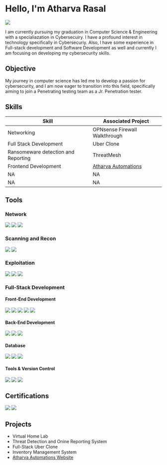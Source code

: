 # Hello, I'm Atharva Rasal
<a href="https://www.linkedin.com/in/atharva-rasal-592bba24a/"><img src="https://img.shields.io/badge/-LinkedIn-0072b1?&style=for-the-badge&logo=linkedin&logoColor=white" /></a>

I am currently pursuing my graduation in Computer Science & Engineering with a specialiazation in Cybersecuiry. I have a profound interest in technology specifically in Cybersecuriy. Also, I have some experience in Full-stack development and Software Development as well and currently I am focusing on developing my cybersecurity skills.

## Objective

My journey in computer science has led me to develop a passion for cybersecurity, and I am now eager to transition into this field, specifically aiming to join a Penetrating testing team as a Jr. Penetration tester.

## Skills

| Skill                                         | Associated Project          |
|-----------------------------------------------|-----------------------------|
| Networking                                    |OPNsense Firewall Walkthrough|
| Full Stack Development                        |Uber Clone                   |
| Ransomeware detection and Reporting           |ThreatMesh                   |
| Frontend Development                   |<a href="https://github.com/atharva-rasal/atharvaautomations">Atharva Automations</a>|
| NA                                            | NA                          |
| NA                                            | NA                          |

## Tools

### Network
<div>
    <img src="https://img.shields.io/badge/-Wireshark-1679A7?&style=for-the-badge&logo=Wireshark&logoColor=white" />
    <img src="https://img.shields.io/badge/-Suricata-EF3B2D?&style=for-the-badge&logo=Suricata&logoColor=white" />
    <img src="https://img.shields.io/badge/-OPNsense-F56600?&style=for-the-badge&logo=FreeBSD&logoColor=white" />
</div>

### Scanning and Recon
<div>
    <img src="https://img.shields.io/badge/-Nmap-005F87?&style=for-the-badge&logo=Nmap&logoColor=white" />
    <img src="https://img.shields.io/badge/-tcpdump-4B0082?&style=for-the-badge&logo=Wireshark&logoColor=white" />
</div>

### Exploitation
<div>
    <img src="https://img.shields.io/badge/-Metasploit-3F51B5?&style=for-the-badge&logo=metasploit&logoColor=white" />
    <img src="https://img.shields.io/badge/-sqlmap-000000?&style=for-the-badge&logo=python&logoColor=yellow" />
    <img src="https://img.shields.io/badge/-Exploit--DB-8B0000?&style=for-the-badge&logo=database&logoColor=white" />
</div>

### Full-Stack Development

#### Front-End Development
<div>
    <img src="https://img.shields.io/badge/-HTML5-E34F26?&style=for-the-badge&logo=html5&logoColor=white" />
  <img src="https://img.shields.io/badge/-CSS3-1572B6?&style=for-the-badge&logo=css3&logoColor=white" />
  <img src="https://img.shields.io/badge/-JavaScript-F7DF1E?&style=for-the-badge&logo=javascript&logoColor=black" />
  <img src="https://img.shields.io/badge/-React-61DAFB?&style=for-the-badge&logo=react&logoColor=black" />
  <img src="https://img.shields.io/badge/-Tailwind_CSS-06B6D4?&style=for-the-badge&logo=tailwind-css&logoColor=white" />
</div>

#### Back-End Development
<div>
    <img src="https://img.shields.io/badge/-Node.js-339933?&style=for-the-badge&logo=node.js&logoColor=white" />
    <img src="https://img.shields.io/badge/-Express.js-000000?&style=for-the-badge&logo=express&logoColor=white" />
    <img src="https://img.shields.io/badge/-Python-3776AB?&style=for-the-badge&logo=python&logoColor=white" />
</div>

#### Database
<div>
    <img src="https://img.shields.io/badge/-MySQL-4479A1?&style=for-the-badge&logo=mysql&logoColor=white" />
    <img src="https://img.shields.io/badge/-MongoDB-47A248?&style=for-the-badge&logo=mongodb&logoColor=white" />
    <img src="https://img.shields.io/badge/-PostgreSQL-336791?&style=for-the-badge&logo=postgresql&logoColor=white" />
</div>

#### Tools & Version Control
<div>
    <img src="https://img.shields.io/badge/-Git-F05032?&style=for-the-badge&logo=git&logoColor=white" />
    <img src="https://img.shields.io/badge/-GitHub-181717?&style=for-the-badge&logo=github&logoColor=white" />
    <img src="https://img.shields.io/badge/-VSCode-007ACC?&style=for-the-badge&logo=visual-studio-code&logoColor=white" />
</div>

## Certifications

<div>
<img src="https://img.shields.io/badge/-Google_Cybersecurity-4285F4?style=for-the-badge&logo=google&logoColor=white" />
<img src="https://img.shields.io/badge/-TryHackMe_Cybersecurity_101-231F20?style=for-the-badge&logo=tryhackme&logoColor=white" />

</div>

## Projects
- Virtual Home Lab
- Threat Detection and Onine Reporting System
- Full-Stack Uber Clone
- Inventory Management System
- <a href="https://github.com/atharva-rasal/atharvaautomations">Atharva Automations Website</a>
